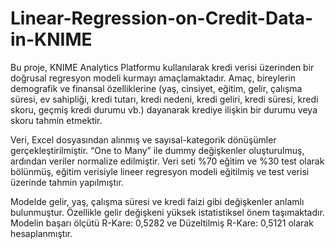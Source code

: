# Linear-Regression-on-Credit-Data-in-KNIME
Bu proje, KNIME Analytics Platformu kullanılarak kredi verisi üzerinden bir doğrusal regresyon modeli kurmayı amaçlamaktadır. Amaç, bireylerin demografik ve finansal özelliklerine (yaş, cinsiyet, eğitim, gelir, çalışma süresi, ev sahipliği, kredi tutarı, kredi nedeni, kredi geliri, kredi süresi, kredi skoru, geçmiş kredi durumu vb.) dayanarak krediye ilişkin bir durumu veya skoru tahmin etmektir.

Veri, Excel dosyasından alınmış ve sayısal-kategorik dönüşümler gerçekleştirilmiştir. “One to Many” ile dummy değişkenler oluşturulmuş, ardından veriler normalize edilmiştir. Veri seti %70 eğitim ve %30 test olarak bölünmüş, eğitim verisiyle lineer regresyon modeli eğitilmiş ve test verisi üzerinde tahmin yapılmıştır.

Modelde gelir, yaş, çalışma süresi ve kredi faizi gibi değişkenler anlamlı bulunmuştur. Özellikle gelir değişkeni yüksek istatistiksel önem taşımaktadır. Modelin başarı ölçütü R-Kare: 0,5282 ve Düzeltilmiş R-Kare: 0,5121 olarak hesaplanmıştır.

